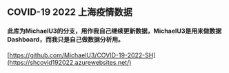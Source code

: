 ## COVID-19 2022 上海疫情数据

#### 此库为MichaelU3的分支，用作我自己继续更新数据，MichaelU3是用来做数据Dashboard，而我只是自己做数据分析用。
[https://github.com/MichaelU3/COVID-19-2022-SH](https://shcovid192022.azurewebsites.net/)

